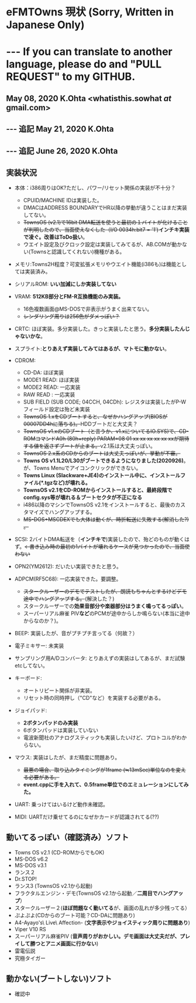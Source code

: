 # eFMTOwns 現状 (Sorry, Written in Japanese Only)
# --- If you can translate to another language, please do and "PULL REQUEST" to my GITHUB.
## May 08, 2020 K.Ohta <whatisthis.sowhat _at_ gmail.com>
## --- 追記 May 21, 2020 K.Ohta
## --- 追記 June 26, 2020 K.Ohta

## 実装状況
- 本体：i386周りはOK?ただし、パワー/リセット関係の実装が不十分？
  - CPUID/MACHINE IDは実装した。
  - DMACはADDRESS BOUNDARYでHR以降の挙動が違うことはまだ実装してない。
  - ~~TownsOS (v2.1)で16bit DMA転送を使うと最初の１バイトが化けることが判明したので、当面使えなくした（I/O 0034h:bit7 = '1')~~**インチキ実装で凌ぐ。改善はToDo扱い**。
  - ウエイト設定及びクロック設定は実装してみてるが、AB.COMが動かない(Townsと認識してくれない)機種がある。
- メモリ:Towns2H程度？可変拡張メモリやウエイト機能(i386も)は機能としては実装済み。
- シリアルROM: **いい加減にしか実装してない**
- VRAM: **512KB部分とFM-R互換機能のみ実装。**
  - 16色複数画面@MS-DOSで非表示がうまく出来てない。
  - ~~レンダリング周りは256色がダメっぽい？~~
- CRTC: ほぼ実装。多分実装した。きっと実装したと思う。**多分実装したんじゃないかな**。
- スプライト:**とりあえず実装してみてはあるが、マトモに動かない**。
- CDROM:
  - CD-DA: ほぼ実装
  - MODE1 READ: ほぼ実装
  - MODE2 READ: 一応実装
  - RAW READ  : 一応実装
  - SUB FIELD (SUB CODE; 04CCH, 04CDh): レジスタは実装したがP-Wフィールド設定は殆ど未実装
  - ~~TownsOS 1.xをCDブートすると、なぜかハングアップ(BIOSが00007DD4hに落ちる)。~~HDDブートだと大丈夫？
  - ~~TownsOS v1.xのCDブート（と言うか、v1.xについてるIO.SYS)で、CD-ROMコマンドA0h (80h+reply) PARAM=08 01 xx xx xx xx xx xxが期待する値を返さずブートが止まる。~~v2.1系は大丈夫っぽい。
  - ~~TownsOS 2.x系のCDからのブートは大丈夫っぽいが、挙動が不審。~~
  - **Towns OS v1.1L20/L30がブートできるようになりました(2020926)**。が、Towns Menuでアイコンクリックができない。
  - **Towns Linux (Slackware+JE4)のインストール中に、インストールファイル(*.tgzなど)が壊れる。**
  - **TownsOS v2.1をCD-ROMからインストールすると、最終段階でconfig.sys等が壊れる＆ブートセクタが不正になる**
  - i486以降のマシンでTownsOS v2.1をインストールすると、最後のカスタマイズでハングアップする。
  - ~~MS-DOS+MSCDEXでも大体は動くが、時折転送に失敗する(解消した?)  。~~
  
- SCSI: 2バイトDMA転送を（**インチキで**)実装したので、殆どのものが動くはず。~~←書き込み時の最初の1バイトが壊れるケースが見つかったので、当面使わない~~
- OPN2(YM2612): だいたい実装できたと思う。
- ADPCM(RF5C68): 一応実装できた。要調整。
  - ~~スタークルーザーのデモでテストしたが、朗読もちゃんとするけどデモ途中でハングアップする。~~(解決した？)
  - スタークルーザーでの**効果音部分や楽器部分はうまく鳴ってるっぽい**。
  - スーパーリアル麻雀 PIV**など**のPCMが途中からしか鳴らない(本当に途中からなのか？)。
- BEEP: 実装したが、音がプチプチ言ってる（何故？）
- 電子ミキサー: 未実装
- サンプリング用A/Dコンバータ: とりあえずの実装はしてあるが、まだ試験etcしてない。
- キーボード: 
  - オートリピート関係が非実装。
  - リセット時の同時押し（"CD"など）を実装する必要がある。
- ジョイパッド: 
  - **2ボタンパッドのみ実装**
  - 6ボタンパッドは実装していない
  - 電波新聞社のアナログスティックも実装したいけど、プロトコルがわからない。
- マウス: 実装はしたが、まだ精度に問題あり。
  - ~~最悪の場合、取り込みタイミングが1frame (≒13mSec)単位なのを変える必要がある。~~
  - **event.cppに手を入れて、0.5frame単位でのエミュレーションにしてみた。**
- UART: 乗っけてはいるけど動作未確認。
- MIDI: UARTだけ乗せてるのになぜかカードが認識されてる(??)

## 動いてるっぽい（確認済み）ソフト
- Towns OS v2.1 (CD-ROMからでもOK)
- MS-DOS v6.2
- MS-DOS v3.1
- ランス２
- Dr.STOP!
- ランス3 (TownsOS v2.1から起動)
- フラクタルエンジン・デモ(TownsOS v2.1から起動／**二周目でハングアップ**）
- スタークルーザー２(**ほぼ問題なく動いてる**が、画面の乱れが多少残ってる）
- ぷよぷよ(CDからのブート可能？CD-DAに問題あり)
- A4-Ayayo\'s\ Live\ Affection- (**文字表示やジョイスティック周りに問題あり**)
- Viper V10 RS
- スーパーリアル麻雀PIV (**音声周りがおかしい。デモ画面は大丈夫だが、プレイして勝つとアニメ画面に行かない**)
- 雷電伝説
- 究極タイガー

## 動かない(ブートしない)ソフト
- 確認中
